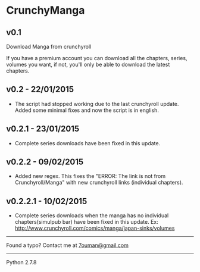 CrunchyManga
============
v0.1
--------------------------------------------------------------
Download Manga from crunchyroll

If you have a premium account you can download all the chapters, series, volumes you want, if not, you'll only be able to download the latest chapters.

v0.2 - 22/01/2015
-------------------------------------------------------

- The script had stopped working due to the last crunchyroll update. Added some minimal fixes and now the script is in english.

v0.2.1 - 23/01/2015
-------------------------------------------------------

- Complete series downloads have been fixed in this update.

v0.2.2 - 09/02/2015
-------------------------------------------------------

- Added new regex. This fixes the "ERROR: The link is not from Crunchyroll/Manga" with new crunchyroll links (individual chapters). 

v0.2.2.1 - 10/02/2015
-------------------------------------------------------

- Complete series downloads when the manga has no individual chapters(simulpub bar) have been fixed in this update. Ex: http://www.crunchyroll.com/comics/manga/japan-sinks/volumes
*********************************************
Found a typo? Contact me at 7ouman@gmail.com 
*********************************************
Python 2.7.8
